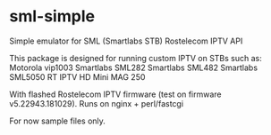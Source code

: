 # sml-simple
Simple emulator for SML (Smartlabs STB) Rostelecom IPTV API

This package is designed for running custom IPTV on STBs such as:
Motorola vip1003
Smartlabs SML282
Smartlabs SML482
Smartlabs SML5050
RT IPTV HD Mini
MAG 250

With flashed Rostelecom IPTV firmware (test on firmware v5.22943.181029).
Runs on nginx + perl/fastcgi

For now sample files only.